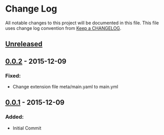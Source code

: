 # Change Log
All notable changes to this project will be documented in this file.
This file uses change log convention from [Keep a CHANGELOG](http://keepachangelog.com).

## [Unreleased][unreleased]

## [0.0.2] - 2015-12-09

### Fixed:
- Change extension file meta/main.yaml to main.yml

## [0.0.1] - 2015-12-09

### Added:
- Initial Commit


[unreleased]: https://github.com/dgnest/ansible-role-postgresql/compare/v0.0.3...HEAD
[0.0.3]: https://github.com/dgnest/ansible-role-postgresql/compare/v0.0.2...v0.0.3
[0.0.2]: https://github.com/dgnest/ansible-role-postgresql/compare/v0.0.1...v0.0.2
[0.0.1]: https://github.com/dgnest/ansible-role-postgresql/compare/v0.0.0...v0.0.1

[CHANGELOG.md]: CHANGELOG.md
[CONTRIBUTING.md]: CONTRIBUTING.md
[LICENCE.md]: LICENCE.md
[README.md]: README.md
